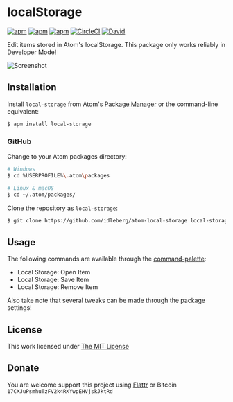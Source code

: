 # localStorage

[![apm](https://flat.badgen.net/apm/license/local-storage)](https://atom.io/packages/local-storage)
[![apm](https://flat.badgen.net/apm/v/local-storage)](https://atom.io/packages/local-storage)
[![apm](https://flat.badgen.net/apm/dl/local-storage)](https://atom.io/packages/local-storage)
[![CircleCI](https://flat.badgen.net/circleci/github/idleberg/atom-local-storage)](https://circleci.com/gh/idleberg/atom-local-storage)
[![David](https://flat.badgen.net/david/dep/idleberg/atom-local-storage)](https://david-dm.org/idleberg/atom-local-storage)

Edit items stored in Atom's localStorage. This package only works reliably in Developer Mode!

![Screenshot](https://raw.github.com/idleberg/atom-local-storage/master/screenshot.png)

## Installation

Install `local-storage` from Atom's [Package Manager](http://flight-manual.atom.io/using-atom/sections/atom-packages/) or the command-line equivalent:

`$ apm install local-storage`

### GitHub

Change to your Atom packages directory:

```bash
# Windows
$ cd %USERPROFILE%\.atom\packages

# Linux & macOS
$ cd ~/.atom/packages/
```

Clone the repository as `local-storage`:

```bash
$ git clone https://github.com/idleberg/atom-local-storage local-storage
```

## Usage

The following commands are available through the [command-palette](https://atom.io/docs/latest/getting-started-atom-basics#command-palette):

* Local Storage: Open Item
* Local Storage: Save Item
* Local Storage: Remove Item

Also take note that several tweaks can be made through the package settings!

## License

This work licensed under [The MIT License](https://opensource.org/licenses/MIT)

## Donate

You are welcome support this project using [Flattr](https://flattr.com/submit/auto?user_id=idleberg&url=https://github.com/idleberg/atom-local-storage) or Bitcoin `17CXJuPsmhuTzFV2k4RKYwpEHVjskJktRd`
